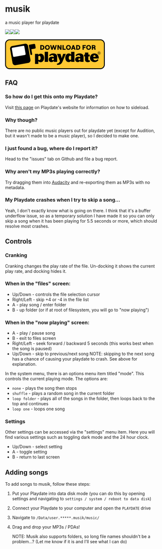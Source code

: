 # musik
a music player for playdate

<img src ="https://img.shields.io/tokei/lines/github/nanobot567/musik"><img src="https://img.shields.io/github/downloads/nanobot567/musik/total"><img src="https://img.shields.io/github/v/release/nanobot567/musik">

<a href="https://github.com/nanobot567/musik/releases/latest"><div style="align: center;"><img src="https://github.com/Nanobot567/tAoHtH/blob/main/readme-graphics/Playdate-badge-download.png"></img></div></a>

## FAQ

### So how do I get this onto my Playdate?
Visit [this page](https://help.play.date/games/sideloading/) on Playdate's website for information on how to sideload.

### Why though?
There are no public music players out for playdate yet (except for Audition, but it wasn't made to be a music player), so I decided to make one.

### I just found a bug, where do I report it?
Head to the "issues" tab on Github and file a bug report.

### Why aren't my MP3s playing correctly?
Try dragging them into [Audacity](https://audacityteam.org/) and re-exporting them as MP3s with no metadata.

### My Playdate crashes when I try to skip a song...

Yeah, I don't exactly know what is going on there. I think that it's a buffer underflow issue, so as a temporary solution I have made it so you can only skip a song when it has been playing for 5.5 seconds or more, which should resolve most crashes.

## Controls

### Cranking

Cranking changes the play rate of the file. Un-docking it shows the current play rate, and docking hides it.

### When in the "files" screen:

- Up/Down - controls the file selection cursor
- Right/Left - skip +4 or -4 in the file list
- A - play song / enter folder
- B - up folder (or if at root of filesystem, you will go to "now playing")

### When in the "now playing" screen:
- A - play / pause song
- B - exit to files screen
- Right/Left - seek forward / backward 5 seconds (this works best when the song is paused)
- Up/Down - skip to previous/next song
    NOTE: skipping to the next song has a chance of causing your playdate to crash. See above for explanation.

In the system menu, there is an options menu item titled "mode". This controls the current playing mode. The options are:
- `none` - plays the song then stops
- `shuffle` - plays a random song in the current folder
- `loop folder` - plays all of the songs in the folder, then loops back to the top and continues
- `loop one` - loops one song

### Settings

Other settings can be accessed via the "settings" menu item. Here you will find various settings such as toggling dark mode and the 24 hour clock.

- Up/Down - select setting
- A - toggle setting
- B - return to last screen

## Adding songs

To add songs to musik, follow these steps:
1. Put your Playdate into data disk mode (you can do this by opening settings and navigating to `settings / system / reboot to data disk`)
2. Connect your Playdate to your computer and open the `PLAYDATE` drive
3. Navigate to `/Data/user.*****.musik/music/`
4. Drag and drop your MP3s / PDAs!

    NOTE: Musik also supports folders, so long file names shouldn't be a problem...? (Let me know if it is and I'll see what I can do)

<!--

upon a farmer's land
a horse removes a grain of sand
from the beach of the human race
and goes back to its home base

the humans know that something's off
but they don't know what, so they shrug it off
one badger, though, follows its trail
walks for hours and hours to no avail

until there it was, surrounded by dead trees and grass
but the badger stays hidden, as that day could be his last
when he stared into its eyes where fires burned
suddenly he knew horse the horse will return

-->